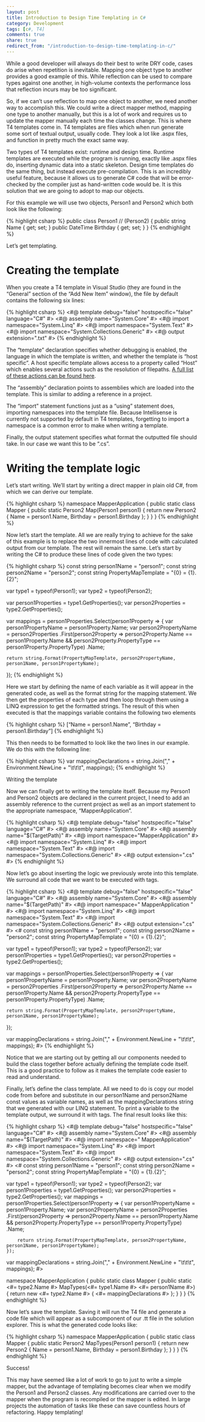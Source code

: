 ```yaml
---
layout: post
title: Introduction to Design Time Templating in C#
category: Development
tags: [c#, T4]
comments: true
share: true
redirect_from: "/introduction-to-design-time-templating-in-c/"
---
```

While a good developer will always do their best to write DRY code, cases do arise when repetition is inevitable. Mapping one object type to another provides a good example of this. While reflection can be used to compare types against one another, in high-volume contexts the performance loss that reflection incurs may be too significant.

So, if we can’t use reflection to map one object to another, we need another way to accomplish this. We could write a direct mapper method, mapping one type to another manually, but this is a lot of work and requires us to update the mapper manually each time the classes change. This is where T4 templates come in.
<a id="more"></a><a id="more-92"></a>
T4 templates are files which when run generate some sort of textual output, usually code. They look a lot like .aspx files, and function in pretty much the exact same way.

Two types of T4 templates exist: runtime and design time. Runtime templates are executed while the program is running, exactly like .aspx files do, inserting dynamic data into a static skeleton. Design time templates do the same thing, but instead execute pre-compilation. This is an incredibly useful feature, because it allows us to generate C# code that will be error-checked by the compiler just as hand-written code would be. It is this solution that we are going to adopt to map our objects.

For this example we will use two objects, Person1 and Person2 which both look like the following:

{% highlight csharp %}
public class Person1 // (Person2)
{
    public string Name { get; set; }
    public DateTime Birthday { get; set; }
}
{% endhighlight %}

Let’s get templating.

# Creating the template

When you create a T4 template in Visual Studio (they are found in the “General” section of the “Add New Item” window), the file by default contains the following six lines:

{% highlight csharp %}
<#@ template debug="false" hostspecific="false" language="C#" #>
<#@ assembly name="System.Core" #>
<#@ import namespace="System.Linq" #>
<#@ import namespace="System.Text" #>
<#@ import namespace="System.Collections.Generic" #>
<#@ output extension=".txt" #>
{% endhighlight %}

The “template” declaration specifies whether debugging is enabled, the language in which the template is written, and whether the template is “host specific”. A host specific template allows access to a property called “Host” which enables several actions such as the resolution of filepaths. [A full list of these actions can be found here](http://msdn.microsoft.com/en-us/library/microsoft.visualstudio.texttemplating.itexttemplatingenginehost.aspx).

The “assembly” declaration points to assemblies which are loaded into the template. This is similar to adding a reference in a project.

The “import” statement functions just as a “using” statement does, importing namespaces into the template file. Because Intellisense is currently not supported by default in T4 templates, forgetting to import a namespace is a common error to make when writing a template.

Finally, the output statement specifies what format the outputted file should take. In our case we want this to be “.cs”.

# Writing the template logic

Let’s start writing. We’ll start by writing a direct mapper in plain old C#, from which we can derive our template.

{% highlight csharp %}
namespace MapperApplication
{
    public static class Mapper
    {
        public static Person2 Map(Person1 person1)
        {
            return new Person2
            {
                Name = person1.Name,
                Birthday = person1.Birthday
            };
        }
    }
}
{% endhighlight %}

Now let’s start the template. All we are really trying to achieve for the sake of this example is to replace the two innermost lines of code with calculated output from our template. The rest will remain the same. Let’s start by writing the C# to produce these lines of code given the two types:

{% highlight csharp %}
const string person1Name = "person1";
const string person2Name = "person2";
const string PropertyMapTemplate = "{0} = {1}.{2}";

var type1 = typeof(Person1);
var type2 = typeof(Person2);

var person1Properties = type1.GetProperties();
var person2Properties = type2.GetProperties();

var mappings = person1Properties.Select(person1Property =>
{
    var person1PropertyName = person1Property.Name;
    var person2PropertyName = person2Properties
        .First(person2Property => person2Property.Name == person1Property.Name
            &amp;&amp; person2Property.PropertyType == person1Property.PropertyType)
        .Name;

    return string.Format(PropertyMapTemplate, person2PropertyName, person1Name, person1PropertyName);
});
{% endhighlight %}

Here we start by defining the name of each variable as it will appear in the generated code, as well as the format string for the mapping statement. We then get the properties of each type and then loop through them using a LINQ expression to get the formatted strings. The result of this when executed is that the mappings variable contains the following two elements

{% highlight csharp %}
[“Name = person1.Name”, “Birthday = person1.Birthday”]
{% endhighlight %}

This then needs to be formatted to look like the two lines in our example. We do this with the following line:

{% highlight csharp %}
var mappingDeclarations = string.Join("," + Environment.NewLine + "\t\t\t", mappings);
{% endhighlight %}

Writing the template

Now we can finally get to writing the template itself. Because my Person1 and Person2 objects are declared in the current project, I need to add an assembly reference to the current project as well as an import statement to the appropriate namespace, “MapperApplication”.

{% highlight csharp %}
<#@ template debug="false" hostspecific="false" language="C#" #>
<#@ assembly name="System.Core" #>
<#@ assembly name="$(TargetPath)" #>
<#@ import namespace="MapperApplication" #>
<#@ import namespace="System.Linq" #>
<#@ import namespace="System.Text" #>
<#@ import namespace="System.Collections.Generic" #>
<#@ output extension=".cs" #>
{% endhighlight %}

Now let’s go about inserting the logic we previously wrote into this template. We surround all code that we want to be executed with tags.

{% highlight csharp %}
<#@ template debug="false" hostspecific="false" language="C#" #>
<#@ assembly name="System.Core" #>
<#@ assembly name="$(TargetPath)" #>
<#@ import namespace=" MapperApplication " #>
<#@ import namespace="System.Linq" #>
<#@ import namespace="System.Text" #>
<#@ import namespace="System.Collections.Generic" #>
<#@ output extension=".cs" #>
<#
const string person1Name = "person1";
const string person2Name = "person2";
const string PropertyMapTemplate = "{0} = {1}.{2}";

var type1 = typeof(Person1);
var type2 = typeof(Person2);
var person1Properties = type1.GetProperties();
var person2Properties = type2.GetProperties();

var mappings = person1Properties.Select(person1Property =>
{
    var person1PropertyName = person1Property.Name;
    var person2PropertyName = person2Properties
        .First(person2Property => person2Property.Name == person1Property.Name
            &amp;&amp; person2Property.PropertyType == person1Property.PropertyType)
        .Name;

    return string.Format(PropertyMapTemplate, person2PropertyName, person1Name, person1PropertyName);
});

var mappingDeclarations = string.Join("," + Environment.NewLine + "\t\t\t", mappings);
#>
{% endhighlight %}

Notice that we are starting out by getting all our components needed to build the class together before actually defining the template code itself. This is a good practice to follow as it makes the template code easier to read and understand.

Finally, let’s define the class template. All we need to do is copy our model code from before and substitute in our person1Name and person2Name const values as variable names, as well as the mappingDeclarations string that we generated with our LINQ statement. To print a variable to the template output, we surround it with tags. The final result looks like this:

{% highlight csharp %}
<#@ template debug="false" hostspecific="false" language="C#" #>
<#@ assembly name="System.Core" #>
<#@ assembly name="$(TargetPath)" #>
<#@ import namespace=" MapperApplication" #>
<#@ import namespace="System.Linq" #>
<#@ import namespace="System.Text" #>
<#@ import namespace="System.Collections.Generic" #>
<#@ output extension=".cs" #>
<#
const string person1Name = "person1";
const string person2Name = "person2";
const string PropertyMapTemplate = "{0} = {1}.{2}";

var type1 = typeof(Person1);
var type2 = typeof(Person2);
var person1Properties = type1.GetProperties();
var person2Properties = type2.GetProperties();
var mappings = person1Properties.Select(person1Property =>
    {
        var person1PropertyName = person1Property.Name;
        var person2PropertyName = person2Properties
            .First(person2Property => person2Property.Name == person1Property.Name
                &amp;&amp; person2Property.PropertyType == person1Property.PropertyType)
            .Name;

        return string.Format(PropertyMapTemplate, person2PropertyName, person1Name, person1PropertyName);
    });

var mappingDeclarations = string.Join("," + Environment.NewLine + "\t\t\t", mappings);
#>

namespace MapperApplication
{
    public static class Mapper
    {
        public static <#= type2.Name #> MapTypes(<#= type1.Name #> <#= person1Name #>)
        {
            return new <#= type2.Name #>
            {
                <#= mappingDeclarations #>
            };
        }
    }
}
{% endhighlight %}

Now let’s save the template. Saving it will run the T4 file and generate a code file which will appear as a subcomponent of our .tt file in the solution explorer. This is what the generated code looks like:

{% highlight csharp %}
namespace MapperApplication
{
    public static class Mapper
    {
        public static Person2 MapTypes(Person1 person1)
        {
            return new Person2
            {
                Name = person1.Name,
                Birthday = person1.Birthday
            };
        }
    }
}
{% endhighlight %}

Success!

This may have seemed like a lot of work to go to just to write a simple mapper, but the advantage of templating becomes clear when we modify the Person1 and Person2 classes. Any modifications are carried over to the mapper when the program is recompiled or the mapper is edited. In large projects the automation of tasks like these can save countless hours of refactoring. Happy templating!

